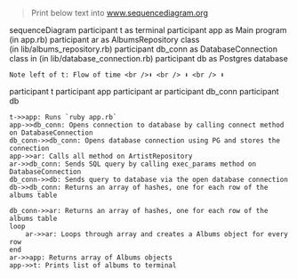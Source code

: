 > Print below text into www.sequencediagram.org

sequenceDiagram
    participant t as terminal
    participant app as Main program (in app.rb)
    participant ar as AlbumsRepository class <br /> (in lib/albums_repository.rb)
    participant db_conn as DatabaseConnection class in (in lib/database_connection.rb)
    participant db as Postgres database

    Note left of t: Flow of time <br />⬇ <br /> ⬇ <br /> ⬇ 

participant t
participant app
participant ar
participant db_conn
participant db

    t->>app: Runs `ruby app.rb`
    app->>db_conn: Opens connection to database by calling connect method on DatabaseConnection
    db_conn->>db_conn: Opens database connection using PG and stores the connection
    app->>ar: Calls all method on ArtistRepository
    ar->>db_conn: Sends SQL query by calling exec_params method on DatabaseConnection
    db_conn->>db: Sends query to database via the open database connection
    db->>db_conn: Returns an array of hashes, one for each row of the albums table

    db_conn->>ar: Returns an array of hashes, one for each row of the albums table
    loop 
        ar->>ar: Loops through array and creates a Albums object for every row
    end
    ar->>app: Returns array of Albums objects
    app->>t: Prints list of albums to terminal